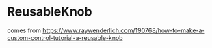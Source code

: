 # ReusableKnob
comes from https://www.raywenderlich.com/190768/how-to-make-a-custom-control-tutorial-a-reusable-knob
